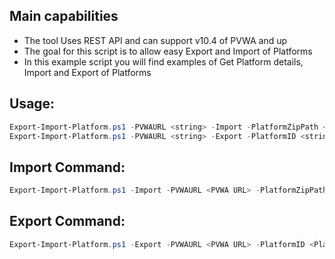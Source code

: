 Main capabilities
-----------------
- The tool Uses REST API and can support v10.4 of PVWA and up
- The goal for this script is to allow easy Export and Import of Platforms
- In this example script you will find examples of Get Platform details, Import and Export of Platforms

Usage:
------
```powershell
Export-Import-Platform.ps1 -PVWAURL <string> -Import -PlatformZipPath <string> [<CommonParameters>]
Export-Import-Platform.ps1 -PVWAURL <string> -Export -PlatformID <string> -PlatformZipPath <string> [<CommonParameters>]
```

Import Command:
---------------
```powershell
Export-Import-Platform.ps1 -Import -PVWAURL <PVWA URL> -PlatformZipPath <The path of the Platform ZIP to import>
```

Export Command:
---------------
```powershell
Export-Import-Platform.ps1 -Export -PVWAURL <PVWA URL> -PlatformID <Platform ID> -PlatformZipPath <The path to save the Platform ZIP output>
```
